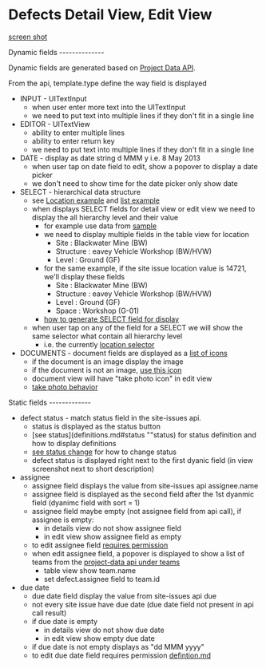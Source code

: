 Defects Detail View, Edit View
==============================

[screen shot](http://db.tt/HNhcdwdh "view screenshot")

<a name="dynamic-fields"/>
Dynamic fields
--------------

Dynamic fields are generated based on [Project Data API](project-data.md "Project Data").  

From the api, template.type define the way field is displayed 
* INPUT - UITextInput
    * when user enter more text into the UITextInput
    * we need to put text into multiple lines if they don't fit in a single line
* EDITOR - UITextView
    * ability to enter multiple lines
    * ability to enter return key
    * we need to put text into multiple lines if they don't fit in a single line
* DATE - display as date string d MMM y i.e. 8 May 2013
    * when user tap on date field to edit, show a popover to display a date picker
    * we don't need to show time for the date picker only show date
* SELECT - hierarchical data structure
    * see [Location example](location-example.md "location example") and [list example](list-example.md "list example")
    * when displays SELECT fields for detail view or edit view we need to display the all hierarchy level and their value
        * for example use data from [sample](location-example.md "location example")
        * we need to display multiple fields in the table view for location
            * Site : Blackwater Mine (BW)
            * Structure : eavey Vehicle Workshop (BW/HVW)
            * Level : Ground (GF)
        * for the same example, if the site issue location value is 14721, we'll display these fields
            * Site : Blackwater Mine (BW)
            * Structure : eavey Vehicle Workshop (BW/HVW)
            * Level : Ground (GF)
            * Space : Workshop (G-01)
        * [how to generate SELECT field for display](defect-details-view.md#generate-view)
    * when user tap on any of the field for a SELECT we will show the same selector what contain all hierarchy level
        * i.e. the currently [location selector](http://db.tt/jGnBAqMc "location selector")
* DOCUMENTS - document fields are displayed as a [list of icons](http://db.tt/AloUr4wF "screenshot")
    * if the document is an image display the image
    * <a name="doc-icon"/> if the document is not an image, [use this icon](https://www.dropbox.com/s/ioyoz0ka5wqnjzn/document-icon.png "icon")
    * document view will have "take photo icon" in edit view
    * [take photo behavior](photo-annotation.md)

<a name="static-fields"/>
Static fields
-------------

* defect status - match status field in the site-issues api. 
    * status is displayed as the status button
    * [see status](definitions.md#status ""status) for status definition and how to display definitions
    * [see status change](definitions.md#status-changes "status change") for how to change status
    * defect status is displayed right next to the first dyanic field (in view screenshot next to short description)
* assignee
    * assignee field displays the value from site-issues api assignee.name
    * assignee field is displayed as the second field after the 1st dyanmic field (dyanimc field with sort = 1)
    * assignee field maybe empty (not assignee field from api call), if assignee is empty:
        * in details view do not show assignee field
        * in edit view show assignee field as empty
    * to edit assignee field [requires permission](definitions.md#privileges "defintion.md")
    * when edit assignee field, a popover is displayed to show a list of teams from the [project-data api under teams](project-data.md "project-data api")
        * table view show team.name
        * set defect.assignee field to team.id
* due date
    * due date field display the value from site-issues api due
    * not every site issue have due date (due date field not present in api call result)
    * if due date is empty
        * in details view do not show due date
        * in edit view show empty due date
    * if due date is not empty displays as "dd MMM yyyy"
    * to edit due date field requires permission [defintion.md](definitions.md#privileges "defintion.md")
